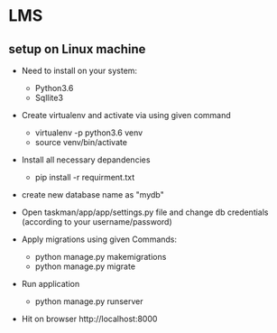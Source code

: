 # LMS

## setup on Linux machine
* Need to install on your system:
    - Python3.6
    - Sqllite3


* Create virtualenv and activate via using given command
    - virtualenv -p python3.6 venv
    - source venv/bin/activate
    
* Install all necessary depandencies
    - pip install -r requirment.txt

* create new database name as "mydb"
* Open taskman/app/app/settings.py file and change db credentials (according to your username/password)

* Apply migrations using given Commands:
    -  python manage.py makemigrations
    -  python manage.py migrate
 
* Run application 
    - python manage.py runserver

* Hit on browser http://localhost:8000
